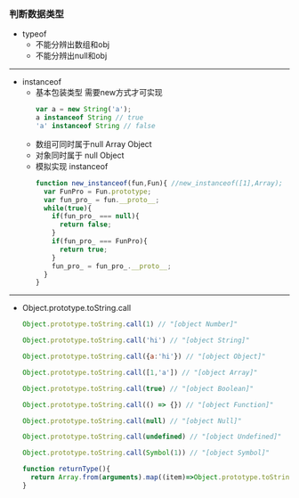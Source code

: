 ### 判断数据类型

+ typeof
    + 不能分辨出数组和obj
    + 不能分辨出null和obj

***

+ instanceof
  + 基本包装类型 需要new方式才可实现
      ``` js
      var a = new String('a');
      a instanceof String // true
      'a' instanceof String // false
      ```
  - 数组可同时属于null Array Object
  - 对象同时属于 null Object
  + 模拟实现 instanceof
    ```js
    function new_instanceof(fun,Fun){ //new_instanceof([1],Array);
      var FunPro = Fun.prototype;
      var fun_pro_ = fun.__proto__;
      while(true){
        if(fun_pro_ === null){
          return false;
        }
        if(fun_pro_ === FunPro){
          return true;
        }
        fun_pro_ = fun_pro_.__proto__;
      }
    } 
    ```
***

+ Object.prototype.toString.call
  ```js
  Object.prototype.toString.call(1) // "[object Number]"

  Object.prototype.toString.call('hi') // "[object String]"

  Object.prototype.toString.call({a:'hi'}) // "[object Object]"

  Object.prototype.toString.call([1,'a']) // "[object Array]"

  Object.prototype.toString.call(true) // "[object Boolean]"

  Object.prototype.toString.call(() => {}) // "[object Function]"

  Object.prototype.toString.call(null) // "[object Null]"

  Object.prototype.toString.call(undefined) // "[object Undefined]"

  Object.prototype.toString.call(Symbol(1)) // "[object Symbol]"
  ```
  ```js
  function returnType(){
    return Array.from(arguments).map((item)=>Object.prototype.toString.call(item).slice(8,-1));
  }
  ```

